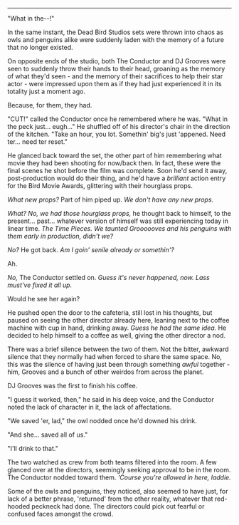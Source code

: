 ----

"What in the--!"

In the same instant, the Dead Bird Studios sets were thrown into chaos as owls and penguins alike were suddenly laden with the memory of a future that no longer existed.

On opposite ends of the studio, both The Conductor and DJ Grooves were seen to suddenly throw their hands to their head, groaning as the memory of what they'd seen - and the memory of their sacrifices to help their star actor - were impressed upon them as if they had just experienced it in its totality just a moment ago.

Because, for them, they had.

"CUT!" called the Conductor once he remembered where he was. "What in the peck just... eugh..." He shuffled off of his director's chair in the direction of the kitchen. "Take an hour, you lot. Somethin' big's just 'appened. Need ter... need ter reset."

He glanced back toward the set, the other part of him remembering what movie they had been shooting for now/back then. In fact, these were the final scenes he shot before the film was complete. Soon he'd send it away, post-production would do their thing, and he'd have a *brilliant* action entry for the Bird Movie Awards, glittering with their hourglass props.

*What new props?* Part of him piped up. *We don't have any new props.*

*What? No, we had those hourglass props,* he thought back to himself, to the present... past... whatever version of himself was still experiencing today in linear time. *The Time Pieces. We taunted Groooooves and his penguins with them early in production, didn't we?*

*No?* He got back. *Am I goin' senile already or somethin'?*

Ah.

*No,* The Conductor settled on. *Guess it's never happened, now. Lass must've fixed it all up.*

Would he see her again?

He pushed open the door to the cafeteria, still lost in his thoughts, but paused on seeing the other director already here, leaning next to the coffee machine with cup in hand, drinking away. *Guess he had the same idea.* He decided to help himself to a coffee as well, giving the other director a nod.

There was a brief silence between the two of them. Not the bitter, awkward silence that they normally had when forced to share the same space. No, this was the silence of having just been through something *awful* together - him, Grooves and a bunch of other weirdos from across the planet.

DJ Grooves was the first to finish his coffee.

"I guess it worked, then," he said in his deep voice, and the Conductor noted the lack of character in it, the lack of affectations.

"We saved 'er, lad," the owl nodded once he'd downed his drink.

"And she... saved all of us."

"I'll drink to that."

The two watched as crew from both teams filtered into the room. A few glanced over at the directors, seemingly seeking approval to be in the room. The Conductor nodded toward them. *'Course you're allowed in here, laddie.*

Some of the owls and penguins, they noticed, also seemed to have just, for lack of a better phrase, 'returned' from the other reality, whatever that red-hooded peckneck had done. The directors could pick out fearful or confused faces amongst the crowd.